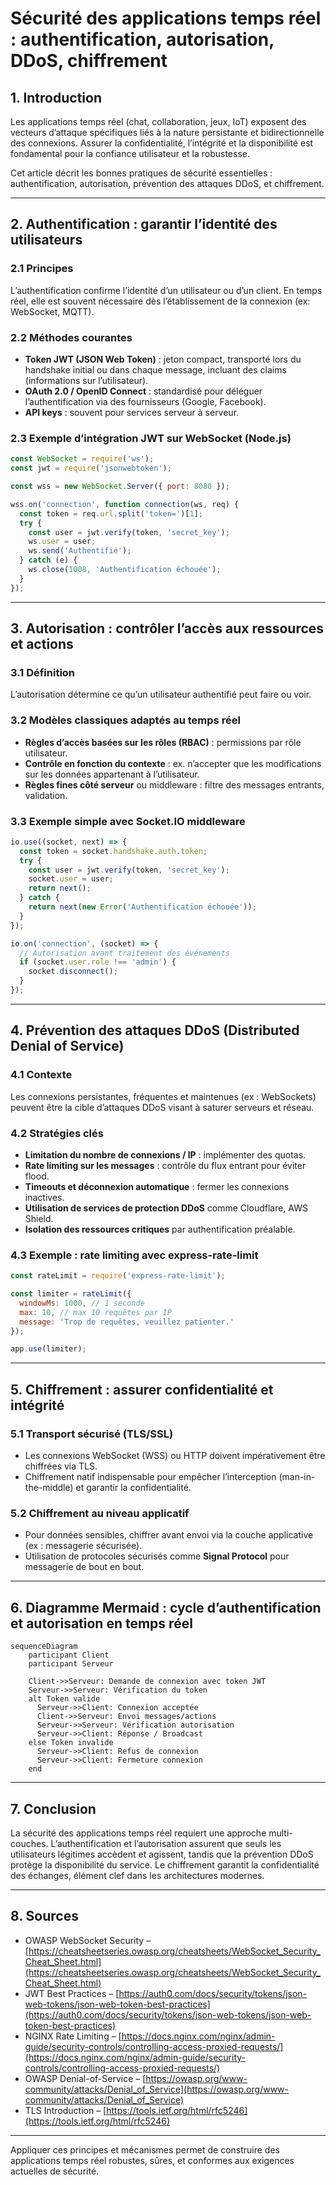 # Sécurité des applications temps réel : authentification, autorisation, DDoS, chiffrement

## 1. Introduction

Les applications temps réel (chat, collaboration, jeux, IoT) exposent des vecteurs d’attaque spécifiques liés à la nature persistante et bidirectionnelle des connexions. Assurer la confidentialité, l’intégrité et la disponibilité est fondamental pour la confiance utilisateur et la robustesse.

Cet article décrit les bonnes pratiques de sécurité essentielles : authentification, autorisation, prévention des attaques DDoS, et chiffrement.

---

## 2. Authentification : garantir l’identité des utilisateurs

### 2.1 Principes

L’authentification confirme l’identité d’un utilisateur ou d’un client. En temps réel, elle est souvent nécessaire dès l’établissement de la connexion (ex: WebSocket, MQTT).

### 2.2 Méthodes courantes

- **Token JWT (JSON Web Token)** : jeton compact, transporté lors du handshake initial ou dans chaque message, incluant des claims (informations sur l’utilisateur).
- **OAuth 2.0 / OpenID Connect** : standardisé pour déléguer l’authentification via des fournisseurs (Google, Facebook).
- **API keys** : souvent pour services serveur à serveur.

### 2.3 Exemple d’intégration JWT sur WebSocket (Node.js)

```javascript
const WebSocket = require('ws');
const jwt = require('jsonwebtoken');

const wss = new WebSocket.Server({ port: 8080 });

wss.on('connection', function connection(ws, req) {
  const token = req.url.split('token=')[1];
  try {
    const user = jwt.verify(token, 'secret_key');
    ws.user = user;
    ws.send('Authentifié');
  } catch (e) {
    ws.close(1008, 'Authentification échouée');
  }
});
```

---

## 3. Autorisation : contrôler l’accès aux ressources et actions

### 3.1 Définition

L’autorisation détermine ce qu’un utilisateur authentifié peut faire ou voir.

### 3.2 Modèles classiques adaptés au temps réel

- **Règles d’accès basées sur les rôles (RBAC)** : permissions par rôle utilisateur.
- **Contrôle en fonction du contexte** : ex. n’accepter que les modifications sur les données appartenant à l’utilisateur.
- **Règles fines côté serveur** ou middleware : filtre des messages entrants, validation.

### 3.3 Exemple simple avec Socket.IO middleware

```javascript
io.use((socket, next) => {
  const token = socket.handshake.auth.token;
  try {
    const user = jwt.verify(token, 'secret_key');
    socket.user = user;
    return next();
  } catch {
    return next(new Error('Authentification échouée'));
  }
});

io.on('connection', (socket) => {
  // Autorisation avant traitement des événements
  if (socket.user.role !== 'admin') {
    socket.disconnect();
  }
});
```

---

## 4. Prévention des attaques DDoS (Distributed Denial of Service)

### 4.1 Contexte

Les connexions persistantes, fréquentes et maintenues (ex : WebSockets) peuvent être la cible d’attaques DDoS visant à saturer serveurs et réseau.

### 4.2 Stratégies clés

- **Limitation du nombre de connexions / IP** : implémenter des quotas.
- **Rate limiting sur les messages** : contrôle du flux entrant pour éviter flood.
- **Timeouts et déconnexion automatique** : fermer les connexions inactives.
- **Utilisation de services de protection DDoS** comme Cloudflare, AWS Shield.
- **Isolation des ressources critiques** par authentification préalable.

### 4.3 Exemple : rate limiting avec express-rate-limit

```javascript
const rateLimit = require('express-rate-limit');

const limiter = rateLimit({
  windowMs: 1000, // 1 seconde
  max: 10, // max 10 requêtes par IP
  message: 'Trop de requêtes, veuillez patienter.'
});

app.use(limiter);
```

---

## 5. Chiffrement : assurer confidentialité et intégrité

### 5.1 Transport sécurisé (TLS/SSL)

- Les connexions WebSocket (WSS) ou HTTP doivent impérativement être chiffrées via TLS.
- Chiffrement natif indispensable pour empêcher l’interception (man-in-the-middle) et garantir la confidentialité.

### 5.2 Chiffrement au niveau applicatif

- Pour données sensibles, chiffrer avant envoi via la couche applicative (ex : messagerie sécurisée).
- Utilisation de protocoles sécurisés comme **Signal Protocol** pour messagerie de bout en bout.

---

## 6. Diagramme Mermaid : cycle d’authentification et autorisation en temps réel

```mermaid
sequenceDiagram
    participant Client
    participant Serveur

    Client->>Serveur: Demande de connexion avec token JWT
    Serveur->>Serveur: Vérification du token
    alt Token valide
      Serveur->>Client: Connexion acceptée
      Client->>Serveur: Envoi messages/actions
      Serveur->>Serveur: Vérification autorisation
      Serveur->>Client: Réponse / Broadcast
    else Token invalide
      Serveur->>Client: Refus de connexion
      Serveur->>Client: Fermeture connexion
    end
```

---

## 7. Conclusion

La sécurité des applications temps réel requiert une approche multi-couches. L’authentification et l’autorisation assurent que seuls les utilisateurs légitimes accèdent et agissent, tandis que la prévention DDoS protège la disponibilité du service. Le chiffrement garantit la confidentialité des échanges, élément clef dans les architectures modernes.

---

## 8. Sources

- OWASP WebSocket Security – [https://cheatsheetseries.owasp.org/cheatsheets/WebSocket_Security_Cheat_Sheet.html](https://cheatsheetseries.owasp.org/cheatsheets/WebSocket_Security_Cheat_Sheet.html)  
- JWT Best Practices – [https://auth0.com/docs/security/tokens/json-web-tokens/json-web-token-best-practices](https://auth0.com/docs/security/tokens/json-web-tokens/json-web-token-best-practices)  
- NGINX Rate Limiting – [https://docs.nginx.com/nginx/admin-guide/security-controls/controlling-access-proxied-requests/](https://docs.nginx.com/nginx/admin-guide/security-controls/controlling-access-proxied-requests/)  
- OWASP Denial-of-Service – [https://owasp.org/www-community/attacks/Denial_of_Service](https://owasp.org/www-community/attacks/Denial_of_Service)  
- TLS Introduction – [https://tools.ietf.org/html/rfc5246](https://tools.ietf.org/html/rfc5246)  

---

Appliquer ces principes et mécanismes permet de construire des applications temps réel robustes, sûres, et conformes aux exigences actuelles de sécurité.